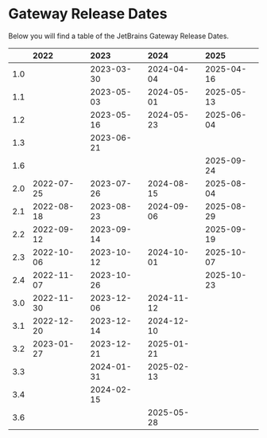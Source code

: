 # Gateway Release Dates
Below you will find a table of the JetBrains Gateway Release Dates.

|     | 2022       | 2023       | 2024       | 2025       |
|----:|:-----------|:-----------|:-----------|:-----------|
| 1.0 |            | 2023-03-30 | 2024-04-04 | 2025-04-16 |
| 1.1 |            | 2023-05-03 | 2024-05-01 | 2025-05-13 |
| 1.2 |            | 2023-05-16 | 2024-05-23 | 2025-06-04 |
| 1.3 |            | 2023-06-21 |            |            |
| 1.6 |            |            |            | 2025-09-24 |
| 2.0 | 2022-07-25 | 2023-07-26 | 2024-08-15 | 2025-08-04 |
| 2.1 | 2022-08-18 | 2023-08-23 | 2024-09-06 | 2025-08-29 |
| 2.2 | 2022-09-12 | 2023-09-14 |            | 2025-09-19 |
| 2.3 | 2022-10-06 | 2023-10-12 | 2024-10-01 | 2025-10-07 |
| 2.4 | 2022-11-07 | 2023-10-26 |            | 2025-10-23 |
| 3.0 | 2022-11-30 | 2023-12-06 | 2024-11-12 |            |
| 3.1 | 2022-12-20 | 2023-12-14 | 2024-12-10 |            |
| 3.2 | 2023-01-27 | 2023-12-21 | 2025-01-21 |            |
| 3.3 |            | 2024-01-31 | 2025-02-13 |            |
| 3.4 |            | 2024-02-15 |            |            |
| 3.6 |            |            | 2025-05-28 |            |